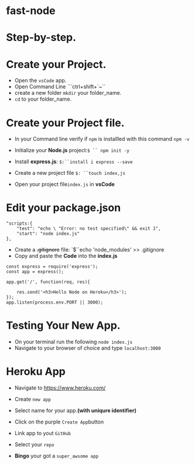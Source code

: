 # fast-node
# Step-by-step.
# Create your Project.
 
 * Open the ``vsCode`` app.
 * Open Command Line ```ctrl+shift+`~``
 * create a new folder ``mkdir`` your folder_name.
 * ``cd`` to your folder_name.
 
 # Create your Project file.
 * In your Command line verify if ``npm`` is installled with this command ``npm -v``

* Initialize your **Node.js** project:`$ `` npm init -y`
* Install **express.js**: `$:``install i express --save`

* Create a new project file `$: ``touch index,js`
* Open your project file`index.js` in **vsCode**

# Edit your package.json
```
"scripts:{
    "test": "echo \ "Error: no test specified\" && exit 1",
    "start": "node index.js"
},

```

* Create a ~~.gitignore~~ file: `$``echo 'node_modules' >> .gitignore
* Copy and paste the **Code** into the **index.js**

```
const express = require('express');
const app = express();

app.get('/', function(req, res){

    res.send('<h3>Hello Node on Heroku</h3>');
});
app.listen(process.env.PORT || 3000);

```
# Testing Your New App.

* On your terminal run the following ``node index.js``
* Navigate to your browser of choice and type ``localhost:3000``


# Heroku App

* Navigate to https://www.heroku.com/

* Create `new app`
* Select name for your app.**(with uniqure identifier)**
* Click on the purple ``Create App``button
* Link app to yout ``GitHub``
* Select your ``repo``
* **Bingo** your got a `super_awsome app`
